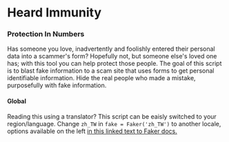 # Heard Immunity
### Protection In Numbers

Has someone you love, inadvertently and foolishly entered their personal data into a scammer's form? Hopefully not, but someone else's   loved one has; with this tool you can help protect those people. The goal of this script is to blast fake information to a scam site that uses forms to get personal identifiable information. Hide the real people who made a mistake, purposefully with fake             information.


#### Global
Reading this using a translator? This script can be eaisly switched to your region/language. 
Change ```zh_TW``` in ```fake = Faker('zh_TW')``` to another locale, options available on the left [in this linked text to Faker docs.](https://faker.readthedocs.io/en/stable/locales.html)
